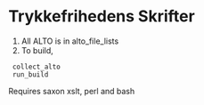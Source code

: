 # Trykkefrihedens Skrifter

1. All ALTO is in alto_file_lists
2. To build, 

```
 collect_alto
 run_build

```

Requires saxon xslt, perl and bash

